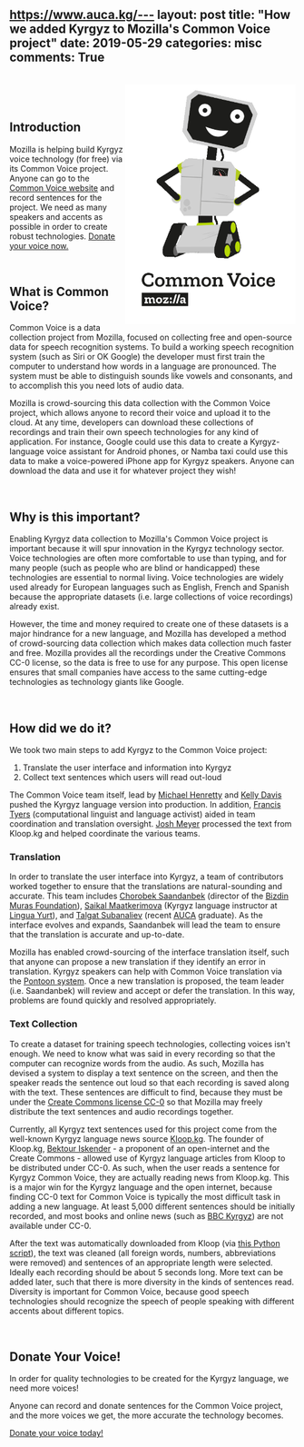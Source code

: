 https://www.auca.kg/---
layout: post
title:  "How we added Kyrgyz to Mozilla's Common Voice project"
date:   2019-05-29
categories: misc
comments: True
---

<br/>

<img src="/misc/robot-greetings.png" align="right" style="width: 300px;"/>

<br/>
<br/>


## Introduction

Mozilla is helping build Kyrgyz voice technology (for free) via its Common Voice project. Anyone can go to the [Common Voice website][en-common] and record sentences for the project. We need as many speakers and accents as possible in order to create robust technologies. [Donate your voice now.][kyrgyz-common]

<br/>

## What is Common Voice?

Common Voice is a data collection project from Mozilla, focused on collecting free and open-source data for speech recognition systems. To build a working speech recognition system (such as Siri or OK Google) the developer must first train the computer to understand how words in a language are pronounced. The system must be able to distinguish sounds like vowels and consonants, and to accomplish this you need lots of audio data.

Mozilla is crowd-sourcing this data collection with the Common Voice project, which allows anyone to record their voice and upload it to the cloud. At any time, developers can download these collections of recordings and train their own speech technologies for any kind of application. For instance, Google could use this data to create a Kyrgyz-language voice assistant for Android phones, or Namba taxi could use this data to make a voice-powered iPhone app for Kyrgyz speakers. Anyone can download the data and use it for whatever project they wish!


<br/>



## Why is this important?

Enabling Kyrgyz data collection to Mozilla's Common Voice project is important because it will spur innovation in the Kyrgyz technology sector. Voice technologies are often more comfortable to use than typing, and for many people (such as people who are blind or handicapped) these technologies are essential to normal living. Voice technologies are widely used already for European languages such as English, French and Spanish because the appropriate datasets (i.e. large collections of voice recordings) already exist.

However, the time and money required to create one of these datasets is a major hindrance for a new language, and Mozilla has developed a method of crowd-sourcing data collection which makes data collection much faster and free. Mozilla provides all the recordings under the Creative Commons CC-0 license, so the data is free to use for any purpose. This open license ensures that small companies have access to the same cutting-edge technologies as technology giants like Google.

<br/>



## How did we do it?

We took two main steps to add Kyrgyz to the Common Voice project:

1. Translate the user interface and information into Kyrgyz
2. Collect text sentences which users will read out-loud

The Common Voice team itself, lead by [Michael Henretty][henretty] and [Kelly Davis][davis] pushed the Kyrgyz language version into production. In addition, [Francis Tyers][tyers] (computational linguist and language activist) aided in team coordination and translation oversight. [Josh Meyer][meyer] processed the text from Kloop.kg and helped coordinate the various teams.


### Translation

In order to translate the user interface into Kyrgyz, a team of contributors worked together to ensure that the translations are natural-sounding and accurate. This team includes [Chorobek Saandanbek][chorobek] (director of the [Bizdin Muras Foundation][bizdin]), [Saikal Maatkerimova][saikal] (Kyrgyz language instructor at [Lingua Yurt][lingua-yurt]), and [Talgat Subanaliev][talgat] (recent [AUCA][auca] graduate). As the interface evolves and expands, Saandanbek will lead the team to ensure that the translation is accurate and up-to-date.

Mozilla has enabled crowd-sourcing of the interface translation itself, such that anyone can propose a new translation if they identify an error in translation. Kyrgyz speakers can help with Common Voice translation via the [Pontoon system][pontoon]. Once a new translation is proposed, the team leader (i.e. Saandanbek) will review and accept or defer the translation. In this way, problems are found quickly and resolved appropriately.

### Text Collection

To create a dataset for training speech technologies, collecting voices isn't enough. We need to know what was said in every recording so that the computer can recognize words from the audio. As such, Mozilla has devised a system to display a text sentence on the screen, and then the speaker reads the sentence out loud so that each recording is saved along with the text. These sentences are difficult to find, because they must be under the [Create Commons license CC-0][cc0] so that Mozilla may freely distribute the text sentences and audio recordings together.

Currently, all Kyrgyz text sentences used for this project come from the well-known Kyrgyz language news source [Kloop.kg][kloop]. The founder of Kloop.kg, [Bektour Iskender][bektour] - a proponent of an open-internet and the Create Commons - allowed use of Kyrgyz language articles from Kloop to be distributed under CC-0. As such, when the user reads a sentence for Kyrgyz Common Voice, they are actually reading news from Kloop.kg. This is a major win for the Kyrgyz language and the open internet, because finding CC-0 text for Common Voice is typically the most difficult task in adding a new language. At least 5,000 different sentences should be initially recorded, and most books and online news (such as [BBC Kyrgyz][bbc]) are not available under CC-0.

After the text was automatically downloaded from Kloop (via [this Python script][scrape]), the text was cleaned (all foreign words, numbers, abbreviations were removed) and sentences of an appropriate length were selected. Ideally each recording should be about 5 seconds long. More text can be added later, such that there is more diversity in the kinds of sentences read. Diversity is important for Common Voice, because good speech technologies should recognize the speech of people speaking with different accents about different topics.

<br/>

## Donate Your Voice!

In order for quality technologies to be created for the Kyrgyz language, we need more voices!

Anyone can record and donate sentences for the Common Voice project, and the more voices we get, the more accurate the technology becomes.

[Donate your voice today!][kyrgyz-common]








[chorobek]: https://www.facebook.com/chorobek.saadanbekov
[bizdin]: http://bizdin.kg/
[saikal]: https://www.facebook.com/saykal.maatkerimova
[lingua-yurt]: https://www.facebook.com/lingua.yurt
[talgat]: https://www.facebook.com/subanaliev
[auca]: https://www.auca.kg/
[pontoon]: https://pontoon.mozilla.org/ky/common-voice/
[cc0]: https://creativecommons.org/publicdomain/zero/1.0/deed
[kloop]: http://ky.kloop.asia/
[bektour]: https://twitter.com/bektour
[bbc]: https://www.bbc.com/kyrgyz
[scrape]: https://www.github.com/JRMeyer/web_corpus
[henretty]: https://video.golem.de/internet/20162/mozilla-common-voice-interview-englisch.html
[davis]: https://video.golem.de/internet/20161/mozilla-deep-speech-interview-englisch.html
[tyers]: https://www.hse.ru/en/news/campus/208242212.html
[kyrgyz-common]: https://voice.mozilla.org/ky
[en-common]: https://voice.mozilla.org/en
[meyer]: http://jrmeyer.github.io/about/